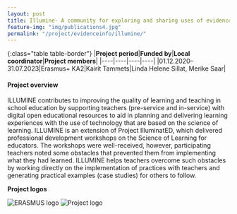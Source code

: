 ```yaml
---
layout: post
title: Illumine- A community for exploring and sharing uses of evidence-based teaching strategies  
feature-img: "img/publications4.jpg"
permalink: "/project/evidenceinfo/illumine/"
---
```


{:class="table table-border"}
|**Project period**|**Funded by**|**Local coordinator**|**Project members**|
|----|----|----|----|
|01.12.2020–31.07.2023|Erasmus+ KA2|Kairit Tammets|Linda Helene Sillat, Merike Saar|

#### Project overview
ILLUMINE contributes to improving the quality of learning and teaching in school education by supporting teachers (pre-service and in-service) with digital open educational resources to aid in planning and delivering learning experiences with the use of technology that are based on the science of learning. ILLUMINE is an extension of Project IlluminatED, which delivered professional development workshops on the Science of Learning for educators. The workshops were well-received, however, participating teachers noted some obstacles that prevented them from implementing what they had learned. ILLUMINE helps teachers overcome such obstacles by working directly on the implementation of practices with teachers and generating practical examples (case studies) for others to follow.

**Project logos**
<div> 
    <img class="img-fluid-innews" src="{{ '/img/financier_logos/erasmus_K2.jpg' | prepend: site.baseurl }}" alt="ERASMUS logo">
    <img class="img-fluid-innews" src="{{ '/img/project_logos/ILLUMINE.jpg' | prepend: site.baseurl }}" alt="Project logo">
</div>